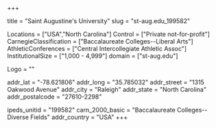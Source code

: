 
+++

title = "Saint Augustine's University"
slug = "st-aug.edu_199582"

Locations = ["USA","North Carolina"]
Control = ["Private not-for-profit"]
CarnegieClassification = ["Baccalaureate Colleges--Liberal Arts"]
AthleticConferences = ["Central Intercollegiate Athletic Assoc"]
InstitutionalSize = ["1,000 - 4,999"]
domain = ["st-aug.edu"]

Logo = ""

addr_lat = "-78.621806"
addr_long = "35.785032"
addr_street = "1315 Oakwood Avenue"
addr_city = "Raleigh"
addr_state = "North Carolina"
addr_postalcode = "27610-2298"

ipeds_unitid = "199582"
carn_2000_basic = "Baccalaureate Colleges--Diverse Fields"
addr_country = "USA"
+++
    
